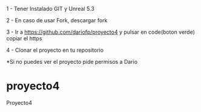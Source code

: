 1 - Tener Instalado GIT y Unreal 5.3

2 - En caso de usar Fork, descargar fork

3 - Ir a https://github.com/dariofp/proyecto4 y pulsar en code(boton verde) copiar el https

4 - Clonar el proyecto en tu repositorio

*Si no puedes ver el proyecto pide permisos a Dario

# proyecto4
Proyecto4

